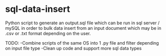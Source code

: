 # sql-data-insert
Python script to generate an output.sql file which can be run in sql server / mySQL 
in order to bulk data insert from an input document which may be in .csv or .txt format
depending on the user.

TODO:
-Combine scripts of the same OS into 1 .py file and filter depending on input file type
-Clean up code and support more sql data types
